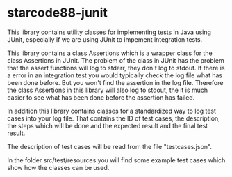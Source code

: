 # starcode88-junit

This library contains utility classes for implementing tests in Java using
JUnit, especially if we are using JUnit to impement integration tests.

This library contains a class Assertions which is a wrapper class for the
class Assertions in JUnit. The problem of the class in JUnit has the problem
that the assert functions will log to stderr, they don't log to stdout.
If there is a error in an integration test you would typically check the
log file what has been done before. But you won't find the assertion in the
log file. Therefore the class Assertions in this library will also log to
stdout, the it is much easier to see what has been done before the
assertion has failed.

In addition this library contains classes for a standardized way to log
test cases into your log file. That contains the ID of test cases, the
description, the steps which will be done and the expected result and
the final test result.

The description of test cases will be read from the file "testcases.json".

In the folder src/test/resources you will find some example test cases which
show how the classes can be used.

